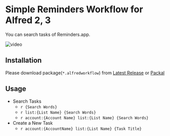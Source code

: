 
# Simple Reminders Workflow for Alfred 2, 3

You can search tasks of Reminders.app.

![video](http://www.packal.org/sites/default/files/public/workflow-files/comgithubjimo1001alfred-reminders-workflow/screenshots/screencast.gif)

## Installation

Please download package(`*.alfredworkflow`) from [Latest Release](https://github.com/jimo1001/alfred-reminders-workflow/releases/latest) or [Packal](http://www.packal.org/workflow/simple-reminders)

## Usage

- Search Tasks
  - `r {Search Words}`
  - `r list:{List Name} {Search Words}`
  - `r account:{Account Name} list:{List Name} {Search Words}`
- Create a New Task
  - `r account:{AccountName} list:{List Name} {Task Title}`
